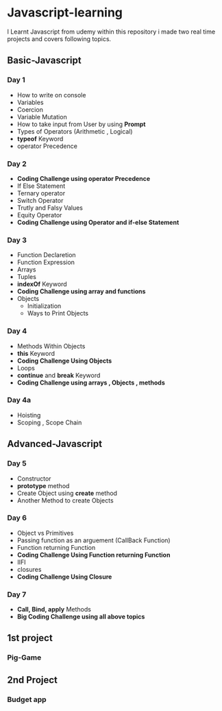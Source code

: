 # Javascript-learning

I Learnt Javascript from udemy within this repository i made two real time projects and covers following topics.

## Basic-Javascript
### **Day 1**
* How to write on console 
* Variables
* Coercion
* Variable Mutation
* How to take input from User by using **Prompt**
* Types of Operators (Arithmetic , Logical)
* **typeof** Keyword
* operator Precedence

### **Day 2**
* **Coding Challenge using operator Precedence**
* If Else Statement
* Ternary operator
* Switch Operator
* Trutly and Falsy Values
* Equity Operator
* **Coding Challenge using Operator and if-else Statement**

### **Day 3**
* Function Declaretion
* Function Expression
* Arrays
* Tuples
* **indexOf** Keyword
* **Coding Challenge using array and functions**
* Objects
  * Initialization
  * Ways to Print Objects

### **Day 4**
* Methods Within Objects
* **this** Keyword
* **Coding Challenge Using Objects**
* Loops
* **continue** and **break** Keyword
* **Coding Challenge using arrays , Objects , methods**

### **Day 4a**
* Hoisting
* Scoping , Scope Chain

## Advanced-Javascript
### **Day 5**
* Constructor
* **prototype** method
* Create Object using **create** method
* Another Method to create Objects

### **Day 6**
* Object vs Primitives
* Passing function as an arguement (CallBack Function)
* Function returning Function
* **Coding Challenge Using Function returning Function**
* IIFI
* closures
* **Coding Challenge Using Closure**

### **Day 7**
* **Call, Bind, apply** Methods
* **Big Coding Challenge using all above topics**

## 1st project
### Pig-Game

## 2nd Project
### Budget app
















